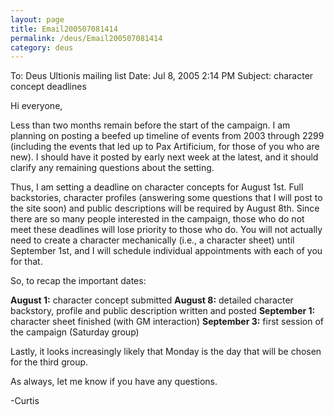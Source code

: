 ```yaml
---
layout: page
title: Email200507081414
permalink: /deus/Email200507081414
category: deus
---
```

To: Deus Ultionis mailing list
Date: Jul 8, 2005 2:14 PM
Subject: character concept deadlines

Hi everyone,

Less than two months remain before the start of the campaign. I am
planning on posting a beefed up timeline of events from 2003 through
2299 (including the events that led up to Pax Artificium, for those of
you who are new). I should have it posted by early next week at the
latest, and it should clarify any remaining questions about the
setting.

Thus, I am setting a deadline on character concepts for August 1st.
Full backstories, character profiles (answering some questions that I
will post to the site soon) and public descriptions will be required
by August 8th. Since there are so many people interested in the
campaign, those who do not meet these deadlines will lose priority to
those who do. You will not actually need to create a character
mechanically (i.e., a character sheet) until September 1st, and I will
schedule individual appointments with each of you for that.

So, to recap the important dates:

__August 1:__ character concept submitted
__August 8:__ detailed character backstory, profile and public description
written and posted
__September 1:__ character sheet finished (with GM interaction)
__September 3:__ first session of the campaign (Saturday group)

Lastly, it looks increasingly likely that Monday is the day that will
be chosen for the third group.

As always, let me know if you have any questions.

-Curtis
